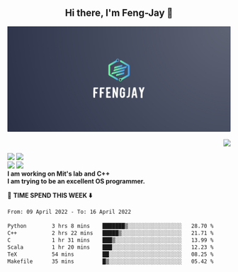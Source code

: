 <h2 align="center"> Hi there, I'm Feng-Jay 👋 </h2>  

![](https://github.com/Feng-Jay/DataStruct/blob/master/Image/1.png)  

<img align="right" src="https://github-readme-stats.vercel.app/api?username=Feng-Jay&show_icons=true&icon_color=CE1D2D&text_color=718096&bg_color=ffffff&hide_title=true" />


&emsp;

![](https://visitor-badge.glitch.me/badge?page_id=Feng-Jay.readme)
![](https://img.shields.io/badge/Concentrate-Cpp-blue)  
![](https://img.shields.io/badge/Rust-primer-orange)
![](https://img.shields.io/badge/Target-OS-9cf)  
**I am working on Mit's lab and C++**  
**I am trying to be an excellent OS programmer.**  


📘 **TIME SPEND THIS WEEK ⬇️**
<!--START_SECTION:waka-->

```text
From: 09 April 2022 - To: 16 April 2022

Python        3 hrs 8 mins    ███████▒░░░░░░░░░░░░░░░░░   28.70 %
C++           2 hrs 22 mins   █████▒░░░░░░░░░░░░░░░░░░░   21.71 %
C             1 hr 31 mins    ███▒░░░░░░░░░░░░░░░░░░░░░   13.99 %
Scala         1 hr 20 mins    ███░░░░░░░░░░░░░░░░░░░░░░   12.23 %
TeX           54 mins         ██░░░░░░░░░░░░░░░░░░░░░░░   08.25 %
Makefile      35 mins         █▒░░░░░░░░░░░░░░░░░░░░░░░   05.42 %
```

<!--END_SECTION:waka-->
